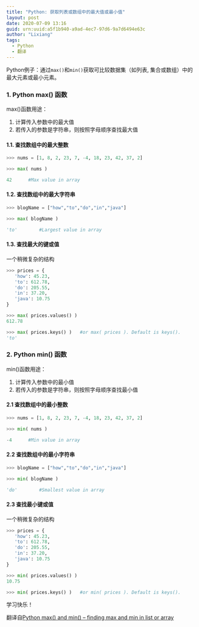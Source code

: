 ```yaml
---
title: "Python: 获取列表或数组中的最大值或最小值"
layout: post
date: 2020-07-09 13:16
guid: urn:uuid:a5f1b940-a9ad-4ec7-97d6-9a7d6494e63c
author: "Lixiang"
tags:
  - Python
  - 翻译
---
```

Python例子：通过`max()`和`min()`获取可比较数据集（如列表, 集合或数组）中的最大元素或最小元素。

### 1. Python max() 函数
max()函数用途：
1. 计算传入参数中的最大值
2. 若传入的参数是字符串，则按照字母顺序查找最大值

#### 1.1. 查找数组中的最大整数

```python
>>> nums = [1, 8, 2, 23, 7, -4, 18, 23, 42, 37, 2]

>>> max( nums )

42      #Max value in array
```

#### 1.2. 查找数组中的最大字符串

```python
>>> blogName = ["how","to","do","in","java"]

>>> max( blogName )

'to'        #Largest value in array
```

#### 1.3. 查找最大的键或值
一个稍微复杂的结构

```python
>>> prices = {
   'how': 45.23,
   'to': 612.78,
   'do': 205.55,
   'in': 37.20,
   'java': 10.75
}

>>> max( prices.values() )
612.78

>>> max( prices.keys() )   #or max( prices ). Default is keys().
'to'
```

### 2. Python min() 函数

min()函数用途：
1. 计算传入参数中的最小值
2. 若传入的参数是字符串，则按照字母顺序查找最小值

#### 2.1 查找数组中的最小整数
```python
>>> nums = [1, 8, 2, 23, 7, -4, 18, 23, 42, 37, 2]

>>> min( nums )

-4      #Min value in array
```

#### 2.2 查找数组中的最小字符串

```python
>>> blogName = ["how","to","do","in","java"]

>>> min( blogName )

'do'        #Smallest value in array
```

#### 2.3 查找最小键或值
一个稍微复杂的结构

```python
>>> prices = {
   'how': 45.23,
   'to': 612.78,
   'do': 205.55,
   'in': 37.20,
   'java': 10.75
}

>>> min( prices.values() )
10.75

>>> min( prices.keys() )   #or min( prices ). Default is keys().
```

学习快乐！

翻译自[Python max() and min() – finding max and min in list or array
](https://howtodoinjava.com/python/examples/max-min/)
